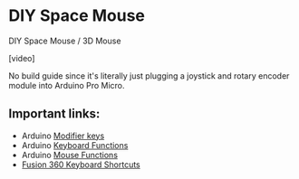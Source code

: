 # DIY Space Mouse

DIY Space Mouse / 3D Mouse

[video]

No build guide since it's literally just plugging a joystick and rotary encoder module into Arduino Pro Micro.

## Important links:

- Arduino [Modifier keys](https://www.arduino.cc/reference/en/language/functions/usb/keyboard/keyboardmodifiers/)
- Arduino [Keyboard Functions](https://www.arduino.cc/reference/en/language/functions/usb/keyboard/)
- Arduino [Mouse Functions](https://www.arduino.cc/reference/en/language/functions/usb/mouse/)
- [Fusion 360 Keyboard Shortcuts](https://www.autodesk.com/shortcuts/fusion-360)
